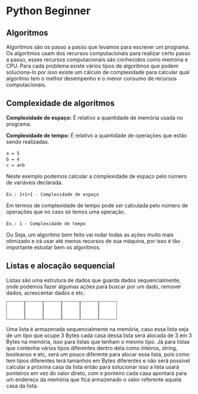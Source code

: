 # Python Beginner
## Algoritmos

Algoritmos são os passo a passo que levamos para escrever um programa. Os algoritmos usam dos recursos computacionais para realizar certo passo a passo, esses recursos computacionais são conhecidos como memória e CPU. Para cada problema existe vários tipos de algoritmos que podem soluciona-lo por isso existe um cálculo de complexidade para calcular qual algoritmo tem o melhor desempenho e o menor consumo de recursos computacionais.

## Complexidade de algoritmos

**Complexidade de espaço:**
É relativo a quantidade de memória usada no programa.

**Complexidade de tempo:**
É relativo a quantidade de operações que estão sendo realizadas.

```
a = 5
b = 4
c = a+b
```
Neste exemplo podemos calcular a complexidade de espaço pelo número de variáveis declarada.

`Ex.: 1+1+1 - Complexidade de espaço`

Em termos de complexidade de tempo pode ser calculada pelo número de operações que no caso só temos uma operação.

`Ex.: 1 - Complexidade de tempo`

Ou Seja, um algoritmo bem feito vai rodar todas as ações muito mais otimizado e irá usar até menos recursos de sua máquina, por isso é tão importante estudar bem os algoritmos.

## Listas e alocação sequencial

Listas são uma estrutura de dados que guarda dados sequencialmente, onde podemos fazer algumas ações para buscar por um dado, remover dados, acrescentar dados e etc.

<img src="./images/lista.png" width="300"/>

Uma lista é armazenada sequencialmente na memória, caso essa lista seja de um tipo que ocupe 3 Bytes cada casa dessa lista será alocada de 3 em 3 Bytes na memória, isso para listas que tenham o mesmo tipo. Já para listas que contenha vários tipos diferentes dentro dela como inteiros, string, booleanos e etc, será um pouco diferente para alocar essa lista, pois como tem tipos diferentes terá tamanhos em Bytes diferentes e não será possível calcular a próxima casa da lista então para solucionar isso a lista usará ponteiros em vez do valor direto, com o ponteiro cada casa apontará para um endereço da memória que fica armazenado o valor referente aquela casa da lista.